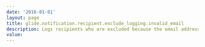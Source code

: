```yaml
---
date: '2016-01-01'
layout: page
title: glide.notification.recipient.exclude_logging.invalid_email
description: Logs recipients who are excluded because the email address for that user is invalid, for example the @ is missing, or empty.
value:  
---
```

